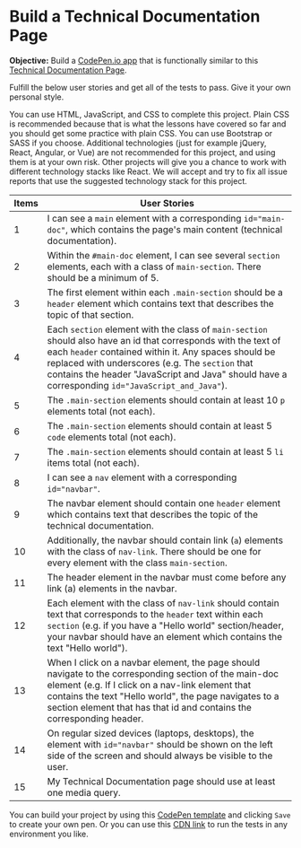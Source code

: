# Build a Technical Documentation Page
**Objective:** Build a [CodePen.io app](codepen.io) that is functionally similar to this [Technical Documentation Page](https://codepen.io/freeCodeCamp/full/NdrKKL).

Fulfill the below user stories and get all of the tests to pass. Give it your own personal style.

You can use HTML, JavaScript, and CSS to complete this project. Plain CSS is recommended because that is what the lessons have covered so far and you should get some practice with plain CSS. You can use Bootstrap or SASS if you choose. Additional technologies (just for example jQuery, React, Angular, or Vue) are not recommended for this project, and using them is at your own risk. Other projects will give you a chance to work with different technology stacks like React. We will accept and try to fix all issue reports that use the suggested technology stack for this project.

|Items|User Stories|
|-|-|
|1|I can see a `main` element with a corresponding `id="main-doc"`, which contains the page's main content (technical documentation).|
|2|Within the `#main-doc` element, I can see several `section` elements, each with a class of `main-section`. There should be a minimum of 5.|
|3|The first element within each `.main-section` should be a `header` element which contains text that describes the topic of that section.|
|4|Each `section` element with the class of `main-section` should also have an id that corresponds with the text of each `header` contained within it. Any spaces should be replaced with underscores (e.g. The `section` that contains the header "JavaScript and Java" should have a corresponding `id="JavaScript_and_Java"`).|
|5|The `.main-section` elements should contain at least 10 `p` elements total (not each).|
|6|The `.main-section` elements should contain at least 5 `code` elements total (not each).|
|7|The `.main-section` elements should contain at least 5 `li` items total (not each).|
|8|I can see a `nav` element with a corresponding `id="navbar"`.|
|9|The navbar element should contain one `header` element which contains text that describes the topic of the technical documentation.|
|10|Additionally, the navbar should contain link (`a`) elements with the class of `nav-link`. There should be one for every element with the class `main-section`.|
|11|The header element in the navbar must come before any link (a) elements in the navbar.|
|12|Each element with the class of `nav-link` should contain text that corresponds to the `header` text within each `section` (e.g. if you have a "Hello world" section/header, your navbar should have an element which contains the text "Hello world").|
|13|When I click on a navbar element, the page should navigate to the corresponding section of the main-doc element (e.g. If I click on a nav-link element that contains the text "Hello world", the page navigates to a section element that has that id and contains the corresponding header.|
|14|On regular sized devices (laptops, desktops), the element with `id="navbar"` should be shown on the left side of the screen and should always be visible to the user.|
|15|My Technical Documentation page should use at least one media query.|

You can build your project by using this [CodePen template](https://codepen.io/pen?template=MJjpwO) and clicking `Save` to create your own pen. Or you can use this [CDN link](https://cdn.freecodecamp.org/testable-projects-fcc/v1/bundle.js) to run the tests in any environment you like.
